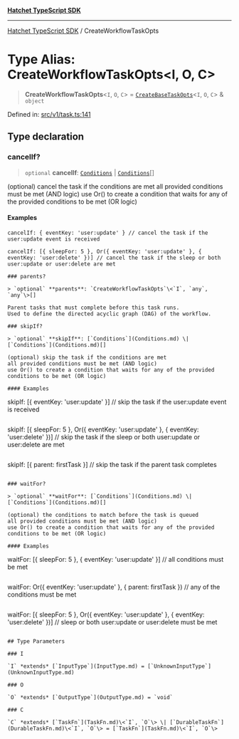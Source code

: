 [**Hatchet TypeScript SDK**](../README.md)

***

[Hatchet TypeScript SDK](../README.md) / CreateWorkflowTaskOpts

# Type Alias: CreateWorkflowTaskOpts\<I, O, C\>

> **CreateWorkflowTaskOpts**\<`I`, `O`, `C`\> = [`CreateBaseTaskOpts`](CreateBaseTaskOpts.md)\<`I`, `O`, `C`\> & `object`

Defined in: [src/v1/task.ts:141](https://github.com/hatchet-dev/hatchet/blob/0288a24f2e9f14787135b399bd47182f4d1260d9/sdks/typescript/src/v1/task.ts#L141)

## Type declaration

### cancelIf?

> `optional` **cancelIf**: [`Conditions`](Conditions.md) \| [`Conditions`](Conditions.md)[]

(optional) cancel the task if the conditions are met
all provided conditions must be met (AND logic)
use Or() to create a condition that waits for any of the provided conditions to be met (OR logic)

#### Examples

```
cancelIf: { eventKey: 'user:update' } // cancel the task if the user:update event is received
```

```
cancelIf: [{ sleepFor: 5 }, Or({ eventKey: 'user:update' }, { eventKey: 'user:delete' })] // cancel the task if the sleep or both user:update or user:delete are met

### parents?

> `optional` **parents**: `CreateWorkflowTaskOpts`\<`I`, `any`, `any`\>[]

Parent tasks that must complete before this task runs.
Used to define the directed acyclic graph (DAG) of the workflow.

### skipIf?

> `optional` **skipIf**: [`Conditions`](Conditions.md) \| [`Conditions`](Conditions.md)[]

(optional) skip the task if the conditions are met
all provided conditions must be met (AND logic)
use Or() to create a condition that waits for any of the provided conditions to be met (OR logic)

#### Examples

```
skipIf: [{ eventKey: 'user:update' }] // skip the task if the user:update event is received
```

```
skipIf: [{ sleepFor: 5 }, Or({ eventKey: 'user:update' }, { eventKey: 'user:delete' })] // skip the task if the sleep or both user:update or user:delete are met
```

```
skipIf: [{ parent: firstTask }] // skip the task if the parent task completes
```

### waitFor?

> `optional` **waitFor**: [`Conditions`](Conditions.md) \| [`Conditions`](Conditions.md)[]

(optional) the conditions to match before the task is queued
all provided conditions must be met (AND logic)
use Or() to create a condition that waits for any of the provided conditions to be met (OR logic)

#### Examples

```
waitFor: [{ sleepFor: 5 }, { eventKey: 'user:update' }] // all conditions must be met
```

```
waitFor: Or({ eventKey: 'user:update' }, { parent: firstTask }) // any of the conditions must be met
```

```
waitFor: [{ sleepFor: 5 }, Or({ eventKey: 'user:update' }, { eventKey: 'user:delete' })] // sleep or both user:update or user:delete must be met
```

## Type Parameters

### I

`I` *extends* [`InputType`](InputType.md) = [`UnknownInputType`](UnknownInputType.md)

### O

`O` *extends* [`OutputType`](OutputType.md) = `void`

### C

`C` *extends* [`TaskFn`](TaskFn.md)\<`I`, `O`\> \| [`DurableTaskFn`](DurableTaskFn.md)\<`I`, `O`\> = [`TaskFn`](TaskFn.md)\<`I`, `O`\>

